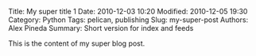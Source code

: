 Title: My super title 1
Date: 2010-12-03 10:20
Modified: 2010-12-05 19:30
Category: Python
Tags: pelican, publishing
Slug: my-super-post
Authors: Alex Pineda
Summary: Short version for index and feeds

This is the content of my super blog post.

